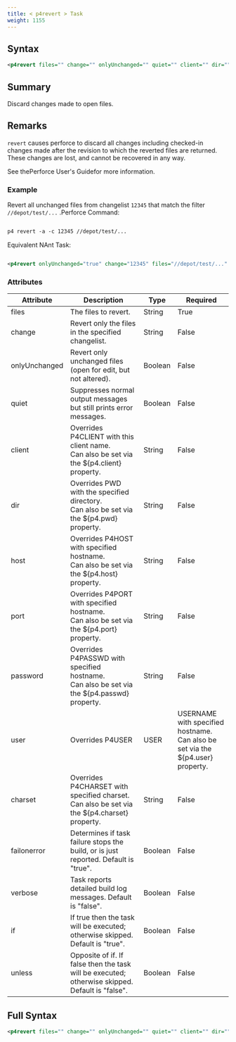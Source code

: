 ```yaml
---
title: < p4revert > Task
weight: 1155
---
```

## Syntax
```xml
<p4revert files="" change="" onlyUnchanged="" quiet="" client="" dir="" host="" port="" password="" user="" charset="" />
```
## Summary ##
Discard changes made to open files.

## Remarks ##
 `revert` causes perforce to discard all changes including checked-in changes made after the revision to which the reverted files are returned.  These changes are lost, and cannot be recovered in any way.

See thePerforce User&#39;s Guidefor more information.



### Example ###
Revert all unchanged files from changelist `12345`  that match the filter  `//depot/test/...` .Perforce Command:


```xml

p4 revert -a -c 12345 //depot/test/...
```
Equivalent NAnt Task:
```xml

<p4revert onlyUnchanged="true" change="12345" files="//depot/test/..." />
```



### Attributes
| Attribute | Description | Type | Required |
| --------- | ----------- | ---- | -------- |
| files | The files to revert. | String | True |
| change | Revert only the files in the specified changelist. | String | False |
| onlyUnchanged | Revert only unchanged files (open for edit, but not altered). | Boolean | False |
| quiet | Suppresses normal output messages but still prints error messages. | Boolean | False |
| client | Overrides P4CLIENT with this client name.<br>Can also be set via the ${p4.client} property. | String | False |
| dir | Overrides PWD with the specified directory.<br>Can also be set via the ${p4.pwd} property. | String | False |
| host | Overrides P4HOST with specified hostname.<br>Can also be set via the ${p4.host} property. | String | False |
| port | Overrides P4PORT with specified hostname.<br>Can also be set via the ${p4.port} property. | String | False |
| password | Overrides P4PASSWD with specified hostname.<br>Can also be set via the ${p4.passwd} property. | String | False |
| user | Overrides P4USER|USER|USERNAME with specified hostname.<br>Can also be set via the ${p4.user} property. | String | False |
| charset | Overrides P4CHARSET with specified charset.<br>Can also be set via the ${p4.charset} property. | String | False |
| failonerror | Determines if task failure stops the build, or is just reported. Default is &quot;true&quot;. | Boolean | False |
| verbose | Task reports detailed build log messages.  Default is &quot;false&quot;. | Boolean | False |
| if | If true then the task will be executed; otherwise skipped. Default is &quot;true&quot;. | Boolean | False |
| unless | Opposite of if.  If false then the task will be executed; otherwise skipped. Default is &quot;false&quot;. | Boolean | False |

## Full Syntax
```xml
<p4revert files="" change="" onlyUnchanged="" quiet="" client="" dir="" host="" port="" password="" user="" charset="" failonerror="" verbose="" if="" unless="" />
```
